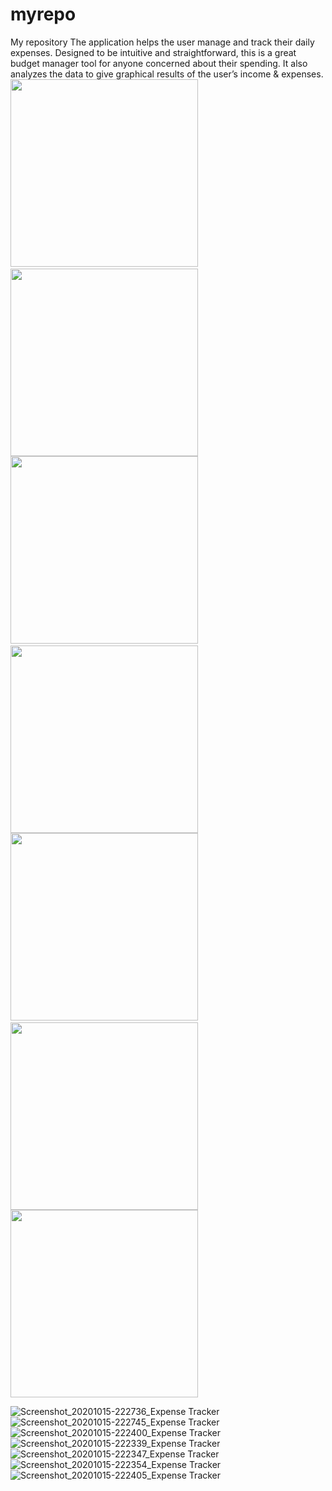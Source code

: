 # myrepo
My repository
The application helps the user manage and track their daily expenses. Designed to be intuitive and straightforward, this is a  great budget manager tool for anyone concerned about their spending. It also analyzes the data to give graphical results of the user’s income & expenses.
<img src="https://user-images.githubusercontent.com/68066286/96163320-62321780-0f37-11eb-8704-2cc3415a4b49.jpg" width="300">&nbsp;&nbsp;&nbsp;&nbsp;&nbsp;&nbsp;&nbsp;&nbsp;&nbsp;&nbsp;<img src="https://user-images.githubusercontent.com/68066286/96163344-6a8a5280-0f37-11eb-9c47-36863681c9bf.jpg" width="300">
<img src="https://user-images.githubusercontent.com/68066286/96163395-79710500-0f37-11eb-98b2-5d37a708418f.jpg" width="300">&nbsp;&nbsp;&nbsp;&nbsp;&nbsp;&nbsp;&nbsp;&nbsp;&nbsp;&nbsp;<img src="https://user-images.githubusercontent.com/68066286/96163412-7e35b900-0f37-11eb-8612-5878f9bb8111.jpg" width="300">
<img src="https://user-images.githubusercontent.com/68066286/96163431-81c94000-0f37-11eb-9016-ce66e889d808.jpg" width="300">&nbsp;&nbsp;&nbsp;&nbsp;&nbsp;&nbsp;&nbsp;&nbsp;&nbsp;&nbsp;<img src="https://user-images.githubusercontent.com/68066286/96163443-868df400-0f37-11eb-8c0d-e60d742e0e6c.jpg" width="300">
<img src="https://user-images.githubusercontent.com/68066286/96163471-8f7ec580-0f37-11eb-82ef-836977ad725f.jpg" width="300">

![Screenshot_20201015-222736_Expense Tracker](https://user-images.githubusercontent.com/68066286/96163320-62321780-0f37-11eb-8704-2cc3415a4b49.jpg)
![Screenshot_20201015-222745_Expense Tracker](https://user-images.githubusercontent.com/68066286/96163344-6a8a5280-0f37-11eb-9c47-36863681c9bf.jpg)
![Screenshot_20201015-222400_Expense Tracker](https://user-images.githubusercontent.com/68066286/96163395-79710500-0f37-11eb-98b2-5d37a708418f.jpg)
![Screenshot_20201015-222339_Expense Tracker](https://user-images.githubusercontent.com/68066286/96163412-7e35b900-0f37-11eb-8612-5878f9bb8111.jpg)
![Screenshot_20201015-222347_Expense Tracker](https://user-images.githubusercontent.com/68066286/96163431-81c94000-0f37-11eb-9016-ce66e889d808.jpg)
![Screenshot_20201015-222354_Expense Tracker](https://user-images.githubusercontent.com/68066286/96163443-868df400-0f37-11eb-8c0d-e60d742e0e6c.jpg)
![Screenshot_20201015-222405_Expense Tracker](https://user-images.githubusercontent.com/68066286/96163471-8f7ec580-0f37-11eb-82ef-836977ad725f.jpg)
